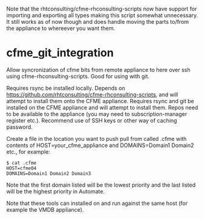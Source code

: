 
Note that the rhtconsulting/cfme-rhconsulting-scripts now have support for importing and exporting all types making this script somewhat unnecessary.  It still works as of now though and does handle moving the parts to/from the appliance to whereever you want them.

# cfme_git_integration
Allow syncronization of cfme bits from remote appliance to here over ssh using cfme-rhconsulting-scripts.  Good for using with git.

Requires rsync be installed locally.
Depends on https://github.com/rhtconsulting/cfme-rhconsulting-scripts, and will attempt to install them onto the CFME appliance.
Requires rsync and git be installed on the CFME appliance and will attempt to install them.  Repos need to be available to the appliance (you may need to subscription-manager register etc.).
Recommend use of SSH keys or other way of caching password.

Create a file in the location you want to push pull from called .cfme with contents of HOST=your_cfme_appliance and DOMAINS=Domain1 Domain2 etc., for example:

```
$ cat .cfme 
HOST=cfme04
DOMAINS=Domain1 Domain2 Domain3

```

Note that the first domain listed will be the lowest priority and the last listed will be the highest priority in Automate.

Note that these tools can installed on and run against the same host (for example the VMDB appliance).
